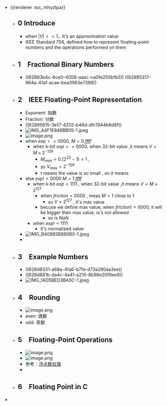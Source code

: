 - {{renderer :toc_mhyztpa}}
	- ## 0 Introduce
		- when $|V| << 1$，it's an approximation value
		- IEEE Standard 754, defined how to represent floating-point numbers and the operations performed on them
	- ## 1　Fractional Binary Numbers
		- ((62883b4c-6ce0-4008-aaac-ca0fe250bfb5))
		  ((62885317-964a-41af-acae-bea3963e7398))
	- ## 2　IEEE Floating-Point Representation
		- Exponent: 指数
		- Fraction: 分数
		- ((62885615-3e17-4255-b46d-dfc1944b6d6f))
		- ![IMG_A4F1E846BB05-1.jpeg](../assets/IMG_A4F1E846BB05-1_1653102116138_0.jpeg)
		- ![image.png](../assets/image_1653103157844_0.png)
		- when $exp==0000$, $M=0.ffff$
			- when k-bit $exp==0000$, when 32-bit value ,it means  $V = M \times 2^{-126}$
				- $M_{max}=0.(2^{23}-1) < 1$ ,
				- so $V_{max} =2^{-126}$
				- t means the value is so small , so it means
		- else $exp != 0000$  $M=1.ffff$
			- when k-bit $exp=1111$ , when 32-bit value ,it means  $V = M \times 2^{127}$
				- when $friction=0000$ , meas $M=1$ close to 1
					- so $V=2^{127}$ , it's max value
				- becuse we define max value, when $friction != 0000$, it will be bigger then max value, is's not allowed
					- so is $NaN$
			- when $exp != 1111$
				- it's normalized value
		- ![IMG_B40885B890B0-1.jpeg](../assets/IMG_B40885B890B0-1_1653104972099_0.jpeg)
		-
	- ## 3　Example Numbers
		- ((628d8331-a68a-4fa6-b7fa-d73a290aa3ee))
		- ((628d881b-da4c-4a41-a210-8b98e20f9ee9))
		- ![IMG_1AD5BED3BA5C-1.jpeg](../assets/IMG_1AD5BED3BA5C-1_1653443397743_0.jpeg)
	- ## 4　Rounding
		- ![image.png](../assets/image_1653448020914_0.png)
		- even: 偶数
		- odd: 奇数
	- ## 5　Floating-Point Operations
		- ![image.png](../assets/image_1653449687255_0.png)
		- ![image.png](../assets/image_1653449710010_0.png)
		- 参考：[浮点数处理](https://www.jianshu.com/p/a7700923780d)
		-
	- ## 6　Floating Point in C
-